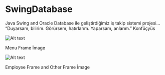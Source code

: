 # SwingDatabase
Java Swing and Oracle Database ile geliştirdiğimiz iş takip sistemi projesi... 
“Duyarsam, bilirim. Görürsem, hatırlarım. Yaparsam, anlarım.” Konfüçyüs



![Alt text](https://github.com/ilyasaglar/SwingDatabase/blob/master/menu%20frame%20image.PNG "Main Page")

Menu Frame İmage



![Alt text](https://github.com/ilyasaglar/SwingDatabase/blob/master/employee%20frame%20image.PNG "")

Employee Frame and Other Frame İmage
